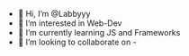 - 👋 Hi, I’m @Labbyyy
- 👀 I’m interested in Web-Dev
- 🌱 I’m currently learning JS and Frameworks
- 💞️ I’m looking to collaborate on -

<!---
Labbyyy/Labbyyy is a ✨ special ✨ repository because its `README.md` (this file) appears on your GitHub profile.
You can click the Preview link to take a look at your changes.
--->
